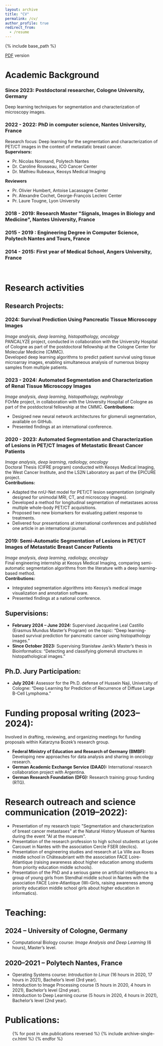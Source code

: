 ```yaml
---
layout: archive
title: "CV"
permalink: /cv/
author_profile: true
redirect_from:
  - /resume
---
```


{% include base_path %}

[PDF](files/CV_nmoreau.pdf) version

# Academic Background

### Since 2023: Postdoctoral researcher, Cologne University, Germany 
Deep learning techniques for segmentation and characterization of microscopy images.
### 2022 - 2022: PhD in computer science, Nantes University, France
Research focus: Deep learning for the segmentation and characterization of PET/CT images in the context of metastatic breast cancer.  
**Supervisors:**
* Pr. Nicolas Normand, Polytech Nantes
* Dr. Caroline Rousseau, ICO Cancer Center
* Dr. Mathieu Rubeaux, Keosys Medical Imaging  

**Reviewers**
* Pr. Olivier Humbert, Antoise Lacassagne Center 
* Pr. Alexandre Cochet, George-François Leclerc Center
* Pr. Laure Tougne, Lyon University

### 2018 - 2019: Research Master "Signals, Images in Biology and Medicine", Nantes University, France 

### 2015 - 2019 : Engineering Degree in Computer Science, Polytech Nantes and Tours, France

### 2014 - 2015: First year of Medical School, Angers University, France

<br>

# Research activities
## Research Projects:
### 2024: Survival Prediction Using Pancreatic Tissue Microscopy Images
*Image analysis, deep learning, histopathology, oncology*  
PANCALYZE project, conducted in collaboration with the University Hospital of Cologne as part of the postdoctoral fellowship at the Cologne Center for Molecular Medicine (CMMC).  
Developed deep learning algorithms to predict patient survival using tissue microarray images, enabling simultaneous analysis of numerous biopsy samples from multiple patients.

### 2023 - 2024: Automated Segmentation and Characterization of Renal Tissue Microscopy Images
*Image analysis, deep learning, histopathology, nephrology*  
FOrMe project, in collaboration with the University Hospital of Cologne as part of the postdoctoral fellowship at the CMMC.
**Contributions:**
* Designed new neural network architectures for glomeruli segmentation, available on GitHub.
* Presented findings at an international conference.

### 2020 - 2023: Automated Segmentation and Characterization of Lesions in PET/CT Images of Metastatic Breast Cancer Patients
*Image analysis, deep learning, radiology, oncology*  
Doctoral Thesis (CIFRE program) conducted with Keosys Medical Imaging, the West Cancer Institute, and the LS2N Laboratory as part of the EPICURE project.  
**Contributions:**
* Adapted the nnU-Net model for PET/CT lesion segmentation (originally designed for unimodal MRI, CT, and microscopy images).
* Developed a method for longitudinal segmentation of metastases across multiple whole-body PET/CT acquisitions.
* Proposed two new biomarkers for evaluating patient response to treatments.
* Delivered four presentations at international conferences and published one article in an international journal.

### 2019: Semi-Automatic Segmentation of Lesions in PET/CT Images of Metastatic Breast Cancer Patients
*Image analysis, deep learning, radiology, oncology*  
Final engineering internship at Keosys Medical Imaging, comparing semi-automatic segmentation algorithms from the literature with a deep learning-based method.  
**Contributions:**
* Integrated segmentation algorithms into Keosys’s medical image visualization and annotation software.
* Presented findings at a national conference.

## Supervisions:
* **February 2024 – June 2024:** Supervised Jacqueline Leal Castillo (Erasmus Mundus Master’s Program) on the topic: “Deep learning-based survival prediction for pancreatic cancer using histopathology images.”
* **Since October 2023:** Supervising Stanisław Janik’s Master’s thesis in Bioinformatics: “Detecting and classifying glomeruli structures in histopathological images.”

## Ph.D. Jury Participation:
* **July 2024:** Assessor for the Ph.D. defense of Hussein Naji, University of Cologne: “Deep Learning for Prediction of Recurrence of Diffuse Large B-Cell Lymphoma.”

# Funding proposal writing (2023–2024):
Involved in drafting, reviewing, and organizing meetings for funding proposals within Katarzyna Bozek’s research group.
* **Federal Ministry of Education and Research of Germany (BMBF):** Developing new approaches for data analysis and sharing in oncology research.
* **German Academic Exchange Service (DAAD):** International research collaboration project with Argentina.
* **German Research Foundation (DFG):** Research training group funding (RTG).

# Research outreach and science communication (2019–2022):
* Presentation of my research topic "Segmentation and characterization of breast cancer metastases" at the Natural History Museum of Nantes during the event "AI at the museum".
* Presentation of the research profession to high school students at Lycée Carcouet in Nantes with the association Cercle FSER (declics).
* Presentation of engineering studies and research at La Ville aux Roses middle school in Châteaubriant with the association FACE Loire-Atlantique (raising awareness about higher education among students from priority education middle schools).
* Presentation of the PhD and a serious game on artificial intelligence to a group of young girls from Stendhal middle school in Nantes with the association FACE Loire-Atlantique (Wi-Girls, raising awareness among priority education middle school girls about higher education in informatics).

# Teaching:
## 2024 – University of Cologne, Germany

* Computational Biology course: *Image Analysis and Deep Learning* (6 hours), Master’s level.

## 2020–2021 – Polytech Nantes, France

* Operating Systems course: *Introduction to Linux* (16 hours in 2020, 17 hours in 2021), Bachelor’s level (3rd year).
* Introduction to Image Processing course (5 hours in 2020, 4 hours in 2021), Bachelor’s level (2nd year).
* Introduction to Deep Learning course (5 hours in 2020, 4 hours in 2021), Bachelor’s level (2nd year).


Publications:
======
  <ul>{% for post in site.publications reversed %}
    {% include archive-single-cv.html %}
  {% endfor %}</ul>

